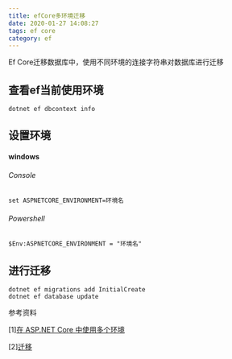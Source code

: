 ```yaml
---
title: efCore多环境迁移
date: 2020-01-27 14:08:27
tags: ef core
category: ef
---
```

Ef Core迁移数据库中，使用不同环境的连接字符串对数据库进行迁移

## 查看ef当前使用环境

```
dotnet ef dbcontext info
```

## 设置环境

#### windows

###### Console

```
set ASPNETCORE_ENVIRONMENT=环境名
```

###### Powershell

```
$Env:ASPNETCORE_ENVIRONMENT = "环境名"
```

## 进行迁移

```
dotnet ef migrations add InitialCreate
dotnet ef database update
```

参考资料

[1][在 ASP.NET Core 中使用多个环境](https://docs.microsoft.com/zh-cn/aspnet/core/fundamentals/environments?view=aspnetcore-3.1)

[2][迁移](https://docs.microsoft.com/zh-cn/ef/core/managing-schemas/migrations/?tabs=dotnet-core-cli)

